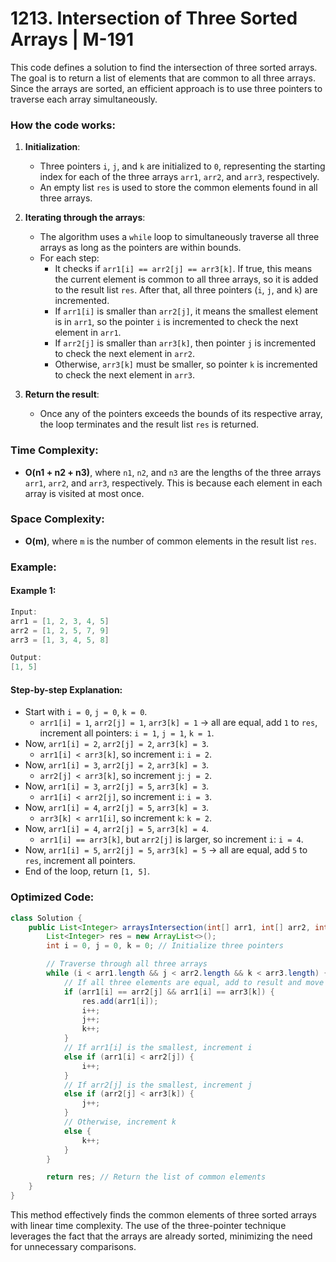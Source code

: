 # 1213. Intersection of Three Sorted Arrays | M-191

This code defines a solution to find the intersection of three sorted arrays. The goal is to return a list of elements that are common to all three arrays. Since the arrays are sorted, an efficient approach is to use three pointers to traverse each array simultaneously.

### How the code works:

1. **Initialization**:
    - Three pointers `i`, `j`, and `k` are initialized to `0`, representing the starting index for each of the three arrays `arr1`, `arr2`, and `arr3`, respectively.
    - An empty list `res` is used to store the common elements found in all three arrays.

2. **Iterating through the arrays**:
    - The algorithm uses a `while` loop to simultaneously traverse all three arrays as long as the pointers are within bounds.
    - For each step:
        - It checks if `arr1[i] == arr2[j] == arr3[k]`. If true, this means the current element is common to all three arrays, so it is added to the result list `res`. After that, all three pointers (`i`, `j`, and `k`) are incremented.
        - If `arr1[i]` is smaller than `arr2[j]`, it means the smallest element is in `arr1`, so the pointer `i` is incremented to check the next element in `arr1`.
        - If `arr2[j]` is smaller than `arr3[k]`, then pointer `j` is incremented to check the next element in `arr2`.
        - Otherwise, `arr3[k]` must be smaller, so pointer `k` is incremented to check the next element in `arr3`.

3. **Return the result**:
    - Once any of the pointers exceeds the bounds of its respective array, the loop terminates and the result list `res` is returned.

### Time Complexity:
- **O(n1 + n2 + n3)**, where `n1`, `n2`, and `n3` are the lengths of the three arrays `arr1`, `arr2`, and `arr3`, respectively. This is because each element in each array is visited at most once.

### Space Complexity:
- **O(m)**, where `m` is the number of common elements in the result list `res`.

### Example:

#### Example 1:
```java
Input:
arr1 = [1, 2, 3, 4, 5]
arr2 = [1, 2, 5, 7, 9]
arr3 = [1, 3, 4, 5, 8]

Output:
[1, 5]
```

#### Step-by-step Explanation:
- Start with `i = 0`, `j = 0`, `k = 0`.
    - `arr1[i] = 1`, `arr2[j] = 1`, `arr3[k] = 1` → all are equal, add `1` to `res`, increment all pointers: `i = 1`, `j = 1`, `k = 1`.
- Now, `arr1[i] = 2`, `arr2[j] = 2`, `arr3[k] = 3`.
    - `arr1[i] < arr3[k]`, so increment `i`: `i = 2`.
- Now, `arr1[i] = 3`, `arr2[j] = 2`, `arr3[k] = 3`.
    - `arr2[j] < arr3[k]`, so increment `j`: `j = 2`.
- Now, `arr1[i] = 3`, `arr2[j] = 5`, `arr3[k] = 3`.
    - `arr1[i] < arr2[j]`, so increment `i`: `i = 3`.
- Now, `arr1[i] = 4`, `arr2[j] = 5`, `arr3[k] = 3`.
    - `arr3[k] < arr1[i]`, so increment `k`: `k = 2`.
- Now, `arr1[i] = 4`, `arr2[j] = 5`, `arr3[k] = 4`.
    - `arr1[i] == arr3[k]`, but `arr2[j]` is larger, so increment `i`: `i = 4`.
- Now, `arr1[i] = 5`, `arr2[j] = 5`, `arr3[k] = 5` → all are equal, add `5` to `res`, increment all pointers.
- End of the loop, return `[1, 5]`.

### Optimized Code:

```java
class Solution {
    public List<Integer> arraysIntersection(int[] arr1, int[] arr2, int[] arr3) {
        List<Integer> res = new ArrayList<>();
        int i = 0, j = 0, k = 0; // Initialize three pointers

        // Traverse through all three arrays
        while (i < arr1.length && j < arr2.length && k < arr3.length) {
            // If all three elements are equal, add to result and move all pointers
            if (arr1[i] == arr2[j] && arr1[i] == arr3[k]) {
                res.add(arr1[i]);
                i++;
                j++;
                k++;
            }
            // If arr1[i] is the smallest, increment i
            else if (arr1[i] < arr2[j]) {
                i++;
            }
            // If arr2[j] is the smallest, increment j
            else if (arr2[j] < arr3[k]) {
                j++;
            }
            // Otherwise, increment k
            else {
                k++;
            }
        }

        return res; // Return the list of common elements
    }
}
```

This method effectively finds the common elements of three sorted arrays with linear time complexity. The use of the three-pointer technique leverages the fact that the arrays are already sorted, minimizing the need for unnecessary comparisons.